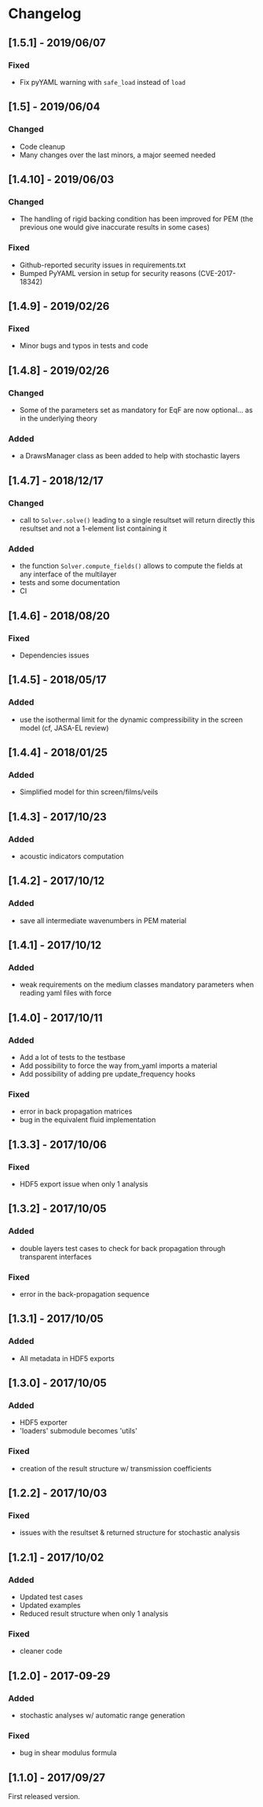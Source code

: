 # Changelog

## [1.5.1] - 2019/06/07

### Fixed

- Fix pyYAML warning with `safe_load` instead of `load`

## [1.5] - 2019/06/04

### Changed

- Code cleanup
- Many changes over the last minors, a major seemed needed

## [1.4.10] - 2019/06/03

### Changed

- The handling of rigid backing condition has been improved for PEM (the
	previous one would give inaccurate results in some cases)

### Fixed

- Github-reported security issues in requirements.txt
- Bumped PyYAML version in setup for security reasons (CVE-2017-18342)

## [1.4.9] - 2019/02/26

### Fixed

- Minor bugs and typos in tests and code

## [1.4.8] - 2019/02/26

### Changed

- Some of the parameters set as mandatory for EqF are now optional... as in the
		underlying theory

### Added

- a DrawsManager class as been added to help with stochastic layers


## [1.4.7] - 2018/12/17

### Changed

- call to `Solver.solve()` leading to a single resultset will return directly this
		resultset and not a 1-element list containing it

### Added

- the function `Solver.compute_fields()` allows to compute the fields at any interface of
		the multilayer
- tests and some documentation
- CI

## [1.4.6] - 2018/08/20

### Fixed

- Dependencies issues

## [1.4.5] - 2018/05/17

### Added

- use the isothermal limit for the dynamic compressibility in the screen model (cf, JASA-EL review)

## [1.4.4] - 2018/01/25

### Added

- Simplified model for thin screen/films/veils

## [1.4.3] - 2017/10/23

### Added

- acoustic indicators computation

## [1.4.2] - 2017/10/12

### Added

- save all intermediate wavenumbers in PEM material

## [1.4.1] - 2017/10/12

### Added

- weak requirements on the medium classes mandatory parameters when reading yaml files with force

## [1.4.0] - 2017/10/11

### Added

- Add a lot of tests to the testbase
- Add possibility to force the way from_yaml imports a material
- Add possibility of adding pre update_frequency hooks

### Fixed

- error in back propagation matrices
- bug in the equivalent fluid implementation

## [1.3.3] - 2017/10/06

### Fixed

- HDF5 export issue when only 1 analysis

## [1.3.2] - 2017/10/05

### Added

- double layers test cases to check for back propagation through transparent interfaces

### Fixed

- error in the back-propagation sequence

## [1.3.1] - 2017/10/05

### Added

- All metadata in HDF5 exports

## [1.3.0] - 2017/10/05

### Added

- HDF5 exporter
- 'loaders' submodule becomes 'utils'

### Fixed

- creation of the result structure w/ transmission coefficients

## [1.2.2] - 2017/10/03

### Fixed

- issues with the resultset & returned structure for stochastic analysis

## [1.2.1] - 2017/10/02

### Added

- Updated test cases
- Updated examples
- Reduced result structure when only 1 analysis

### Fixed

- cleaner code

## [1.2.0] - 2017-09-29

### Added

- stochastic analyses w/ automatic range generation

### Fixed

- bug in shear modulus formula

## [1.1.0] - 2017/09/27

First released version.
